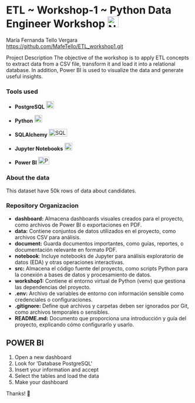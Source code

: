 
# ETL ~ Workshop-1 ~ Python Data Engineer Workshop <img src="https://upload.wikimedia.org/wikipedia/commons/thumb/c/c3/Python-logo-notext.svg/1869px-Python-logo-notext.svg.png" alt="Nombre de la Imagen" width="30px"/>

María Fernanda Tello Vergara
https://github.com/MafeTello/ETL_workshop1.git

Project Description 
The objective of the workshop is to apply ETL concepts to extract data from a CSV file, transform it and load it into a relational database. In addition, Power BI is used to visualize the data and generate useful insights.

### Tools used

- **PostgreSQL** <img src="https://cdn-icons-png.flaticon.com/128/5968/5968342.png" alt="Postgres" width="21px" height="21px">
- **Python** <img src="https://cdn-icons-png.flaticon.com/128/3098/3098090.png" alt="Python" width="21px" height="21px">
- **SQLAlchemy** <img src="https://quintagroup.com/cms/python/images/sqlalchemy-logo.png/@@images/eca35254-a2db-47a8-850b-2678f7f8bc09.png" alt="SQLalchemy" width="50px" height="21px">
- **Jupyter Notebooks** <img src="https://upload.wikimedia.org/wikipedia/commons/thumb/3/38/Jupyter_logo.svg/883px-Jupyter_logo.svg.png" alt="Jupyer" width="21px" height="21px">

- **Power BI** <img src="https://1000logos.net/wp-content/uploads/2022/08/Microsoft-Power-BI-Logo.png" alt="PowerBI" width="30px" height="21px">


### About the data

This dataset have 50k rows of data about candidates. 


### Repository Organizacion

- **dashboard:** Almacena dashboards visuales creados para el proyecto, como archivos de Power BI o exportaciones en PDF.
- **data:** Contiene conjuntos de datos utilizados en el proyecto, como archivos CSV para análisis.
- **document:** Guarda documentos importantes, como guías, reportes, o documentación relevante en formato PDF.
- **notebook**: Incluye notebooks de Jupyter para análisis exploratorio de datos (EDA) y otras operaciones interactivas.
- **src:** Almacena el código fuente del proyecto, como scripts Python para la conexión a bases de datos y procesamiento de datos.
- **workshop1:** Contiene el entorno virtual de Python (venv) que gestiona las dependencias del proyecto.
- **.env:** Archivo de variables de entorno con información sensible como credenciales o configuraciones.
- **.gitignore:** Define qué archivos y carpetas deben ser ignorados por Git, como archivos temporales o sensibles.
- **README.md:** Documento que proporciona una introducción y guía del proyecto, explicando cómo configurarlo y usarlo.


## POWER BI   
1.  Open a new dashboard
2. Look for 'Database PostgreSQL'
3. Insert your information and accept 
4. Select the tables and load the data
5. Make your dashboard



Thanks! 👋